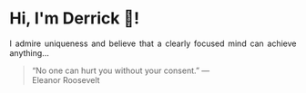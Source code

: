 # Hi, I'm Derrick 👋!
<p align="justify">I admire uniqueness and believe that a clearly focused mind can achieve anything...</p> 
<!-- #quote-start -->
<blockquote>&ldquo;No one can hurt you without your consent.&rdquo; &mdash; <footer>Eleanor Roosevelt</footer></blockquote>
<!-- #quote-end -->
